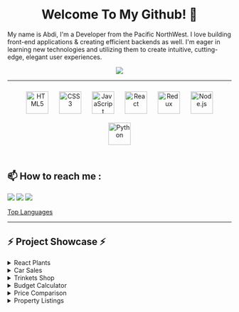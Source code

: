 
# <div align="center"> Welcome To My Github! 👋

My name is  Abdi, I'm a Developer from the Pacific NorthWest. I love building front-end applications & creating efficient backends as well. I'm eager in learning new technologies and utilizing them to create intuitive, cutting-edge, elegant user experiences.
 
  

<div align="center">
<img src="https://abdimohamud.codes/images/avi.svg" align="center" height="" width="" />
</div>  
 
----
<div align="center">  
<img style="margin: 10px" src="https://profilinator.rishav.dev/skills-assets/html5-original-wordmark.svg" alt="HTML5" height="50" />  
<img style="margin: 10px" src="https://profilinator.rishav.dev/skills-assets/css3-original-wordmark.svg" alt="CSS3" height="50" />  
<img style="margin: 10px" src="https://profilinator.rishav.dev/skills-assets/javascript-original.svg" alt="JavaScript" height="50" />  
<img style="margin: 10px" src="https://profilinator.rishav.dev/skills-assets/react-original-wordmark.svg" alt="React" height="50" />  
<img style="margin: 10px" src="https://profilinator.rishav.dev/skills-assets/redux-original.svg" alt="Redux" height="50" />  
<img style="margin: 10px" src="https://profilinator.rishav.dev/skills-assets/nodejs-original-wordmark.svg" alt="Node.js" height="50" />  
<img style="margin: 10px" src="https://profilinator.rishav.dev/skills-assets/python-original.svg" alt="Python" height="50" />  
</div>
<br /> 


## :mailbox: How to reach me : 

[<img target="_blank" src="https://img.icons8.com/bubbles/50/000000/mailbox-closed-flag-up.png"/>](mailto:mohamud.abdinajib@outlook.com)
[<img target="_blank" src="https://img.icons8.com/bubbles/50/000000/linkedin.png"/>](https://www.linkedin.com/in/abdinajib-mohamud/)
[<img target="_blank" src="https://img.icons8.com/bubbles/50/000000/twitter.png"/>](https://www.twitter.com/nopocketchange/)





[Top Languages](https://github-readme-stats.vercel.app/api/top-langs/?username=abdimohamud&layout=compact)

----

## :zap: Project Showcase :zap:

<details><summary>React Plants</summary>
<p>

#  React Plants 🌿

This is an app that has a list of plants fetched from a local server using a class components while also using custom hooks. The user is able to add plants to a shopping cart, search by plants via a filter, navigate to a checkout page, and use a form to fill in their information and receive a message on success.

![Alt Text](https://abdimohamud.codes/images/react-plants.gif)

## Demo Link
https://plant-store-d13e3.web.app/
## Repo Link
https://github.com/abdimohamud/React-Plants
</p>
</details>



<details><summary>Car Sales</summary>
<p>



# Car Sales

This is an application that implements React-Redux as a state management system for the data used. The user can add and remove additional features of a car and the total costs updates as well.

![Alt Text](https://abdimohamud.codes/images/car-sales-demo.gif)

## Demo Link
https://car-sales-6n3iiyx5y.vercel.app/
## Repo Link
https://github.com/abdimohamud/Car-Sales
</p>
</details>

<details><summary>Trinkets Shop</summary>
<p>



# Trinkets Shop

This application fetches data from a json server, allowing the user to add items to a shopping cart, modify the cart, checkout with a form, and recieve a success message on submit with their order. The user can also add and remove items from the shop.

![Alt Text](https://abdimohamud.codes/images/trinkets.gif)

## Demo Link
 https://trinketshop.netlify.app/
## Backend API Documentation  
https://documenter.getpostman.com/view/12353296/TVeqc7He
## Repo Link
https://github.com/abdimohamud/trinkets-shopping-cart


</p>
</details>

<details><summary>Budget Calculator</summary>
<p>



# Budget Calculator

This is an Angular application that uses Angular Forms / TypeScript that displays dialogs (modals) and component interaction with the users input along with a designed User Interface. The user can create, update, and remove ammounts from expenses and income with the total displaying at the top.

![Alt Text](https://abdimohamud.codes/images/budget-calculator.gif)

## Demo Link
 https://budget-calculator-git-main.abdimohamud.vercel.app/
## Repo Link
https://github.com/abdimohamud/Budget-Calculator


</p>
</details>
<details><summary>Price Comparison</summary>
<p>

# Price-Comparison
An HTML/CSS/SVG layout of 3 different product plans that have animations as well
![](https://abdimohamud.codes/images/price-comparison.gif)
## Demo Link:
https://price-comparison-chart.netlify.app/
## Repo Link
https://github.com/abdimohamud/Price-Comparision
</p>
</details>
<details><summary>Property Listings</summary>
<p>
 # Property Listings
This is an React JS application that displays private properties listed for sale in the United Kingdom with the ability to sort the listings by price, postcode, and order of pricing. The user is able to browse through the listing, read the description, and also see a Google Image street view of the precise location..
![](https://abdimohamud.codes/images/property-listings.gif)
## Demo Link
 https://property-listings.vercel.app/
## Repo Link
https://github.com/abdimohamud/Property-Listings 
 </p>
</details>



<!--
**abdimohamud/abdimohamud** is a ✨ _special_ ✨ repository because its `README.md` (this file) appears on your GitHub profile.

Here are some ideas to get you started:

- 🔭 I’m currently working on ...
- 🌱 I’m currently learning ...
- 👯 I’m looking to collaborate on ...
- 🤔 I’m looking for help with ...
- 💬 Ask me about ...
- 📫 How to reach me: ...
- 😄 Pronouns: ...
- ⚡ Fun fact: ...
-->
